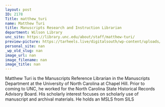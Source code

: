 ```yaml
---
layout: post
ID: 2178
Title: matthew_turi
name: Matthew Turi
title: Manuscripts Research and Instruction Librarian
department: Wilson Library
unc_site: https://library.unc.edu/about/staff/matthew-turi/
preview-picture: https://tarheels.live/digitalsouth/wp-content/uploads/sites/2464/2021/11/placeholder.png
personal_site: nan
_wp_old_slug: nan
image_url: nan
image_filename: nan
image_title: nan
---
```

Matthew Turi is the Manuscripts Reference Librarian in the Manuscripts Department at the University of North Carolina at Chapel Hill. Prior to coming to UNC, he worked for the North Carolina State Historical Records Advisory Board. His scholarly interest focuses on scholarly use of manuscript and archival materials. He holds an MSLS from SILS